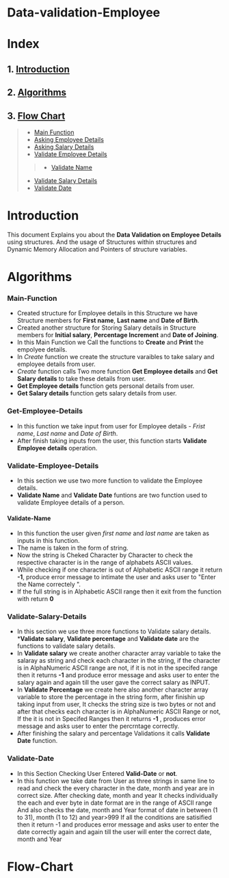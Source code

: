 # Data-validation-Employee
# Index
## 1. [Introduction](#Introduction)
## 2. [Algorithms](#Algorithms)
## 3. [Flow Chart](#Flow-Chart)


>* [Main Function](#Main-Function)
>* [Asking Employee Details](#Reading-Employee-Details)
>* [Asking Salary Details](#Reading-Salary-Details)
>* [Validate Employee Details](#Validate-Personal-Details)
>>* [Validate Name](#Validate-Name)
>* [Validate Salary Details](#Validate-Salary-Details)
>* [Validate Date](#Validate-Date)


# __Introduction__
This document Explains you about the __Data Validation on Employee Details__ using structures. 
And the usage of Structures within structures and Dynamic Memory Allocation and  Pointers of structure variables. 

# Algorithms
### Main-Function
* Created structure for Employee details in this Structure we have Structure members for __First name__, __Last name__ and __Date of Birth__.
* Created another structure for Storing Salary details in Structure members for __Initial salary__, __Percentage Increment__ and __Date of Joining__.
* In this Main Function we Call the functions to __Create__ and __Print__ the empolyee details.
* In _Create_ function we create the structure varaibles to take salary and employee details from user.
* _Create_ function calls Two more function __Get Employee details__ and __Get Salary details__ to take these details from user.
* __Get Employee details__ function gets personal details from user. 
* __Get Salary details__ function  gets salary details from user.
### Get-Employee-Details
* In this function we take input from user for Employee details - _Frist name_, _Last name_ and _Date of Birth_.
* After finish taking inputs from the user, this function starts __Validate Employee details__ operation.
### Validate-Employee-Details
* In this section we use two more function to validate the Employee details.
* __Validate Name__ and __Validate Date__ funtions are two function used to validate Employee details of a person.
#### Validate-Name
* In this function the user given _first name_ and _last name_ are taken as inputs in this function.
* The name is taken in the form of string.
* Now the string is Cheked Character by Character to check the respective character is in the range of alphabets ASCII values.
* While checking if one character is out of Alphabetic ASCII range it return __-1__, produce error message to intimate the user and asks user to "Enter the Name correctely ".
* If the full string is in Alphabetic ASCII range then it exit from the function with return __0__
### Validate-Salary-Details
* In this section we use three more functions to Validate salary details.
*__Validate salary__, __Validate percentage__ and __Validate date__ are the functions to validate salary details.
* In __Validate salary__ we create another character array variable to take the salaray as string and check each character in the string, if the character is in AlphaNumeric ASCII range are not, if it is not in the specifed range then it returns __-1__ and produce error message and asks user to enter the salary again and again till the user gave the correct salary as INPUT.
* In __Validate Percentage__ we create here also another character array variable to store the percentage in the string form, after finishin up taking input from user, It checks the string size is two bytes or not and after that checks each character is in AlphaNumeric ASCII Range or not, If the it is not in Specifed Ranges then it returns __-1__ , produces error message and asks user to enter the percrntage correctly.
* After finishing the salary and percentage Validations it calls __Validate Date__ function.
### Validate-Date
* In this Section Checking User Entered __Valid-Date__ or __not__.
* In this function we take date from User as three strings in same line to read and check the every character in the date, month and year are in correct size. 
After checking date, month and year It checks individually the each and ever byte in date format are in the range of  ASCII range
And also checks the date, month and Year format of date  in between (1 to 31), month (1 to 12) and year>999
If all the conditions are satisified then it return -1 and produces error message and asks user to enter the date correctly again and again till the user will enter the correct date, month and Year

# __Flow-Chart__


